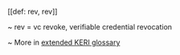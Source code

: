 [[def: rev, rev]]

~ rev = vc revoke, verifiable credential revocation

~ More in <a href="https://weboftrust.github.io/WOT-terms/docs/glossary/rev">extended KERI glossary</a>
